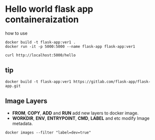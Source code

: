 # Hello world flask app containeraization


how to use
```
docker build -t flask-app:ver1 .
docker run -it -p 5000:5000 --name flask-app flask-app:ver1

curl http://localhost:5000/hello

```


## tip
```
docker build -t flask-app:ver1 https://gitlab.com/flask-app/flask-app.git

```

## Image Layers
* **FROM**, **COPY**, **ADD** and **RUN**  add new layers to docker image.
* **WORKDIR**, **ENV**, **ENTRYPOINT**, **CMD**, **LABEL** and  etc modify Image metadata.

```
docker images --filter "label=dev=true"

```